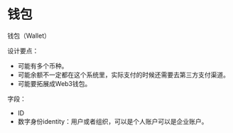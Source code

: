 # 钱包

钱包（Wallet）

设计要点：

- 可能有多个币种。
- 可能余额不一定都在这个系统里，实际支付的时候还需要去第三方支付渠道。
- 可能要拓展成Web3钱包。

字段：
- ID
- 数字身份identity：用户或者组织，可以是个人账户可以是企业账户。
